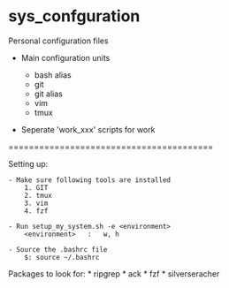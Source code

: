 # sys_confguration

Personal configuration files

* Main configuration units
	- bash alias
	- git
	- git alias
	- vim
	- tmux

* Seperate 'work_xxx' scripts for work

========================================

Setting up:

	- Make sure following tools are installed
		1. GIT
		2. tmux
		3. vim
		4. fzf

	- Run setup_my_system.sh -e <environment>
		<environment>	:	w, h

	- Source the .bashrc file
		$: source ~/.bashrc

Packages to look for:
	* ripgrep
	* ack
	* fzf
	* silverseracher
